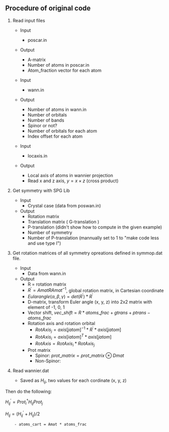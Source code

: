 ## Procedure of original code 

1. Read input files
    - Input
        - poscar.in
    - Output
        - A-matrix
        - Number of atoms in poscar.in
        - Atom_fraction vector for each atom

    - Input
        - wann.in
    - Output
        - Number of atoms in wann.in
        - Number of orbitals
        - Number of bands
        - Spinor or not?
        - Number of orbitals for each atom 
        - Index offset for each atom  
    
    - Input
        - locaxis.in
    - Output
        - Local axis of atoms in wannier projection
        - Read x and z axis, $y = x \times z$ (cross product)
        
        
2. Get symmetry with SPG Lib
    - Input
        - Crystal case (data from poswan.in)
    - Output
        - Rotation matrix
        - Translation matrix ( G-translation )
        - P-translation (didn't show how to compute in the given example)
        - Number of symmetry
        - Number of P-translation (mannually set to 1 to "make code less and use type I")
        
    
3. Get rotation matrices of all symmetry opreations defined in symmop.dat file.
    - Input
        - Data from wann.in
    - Output
        - R = rotation matrix
        - $R^{\prime} = Amat R Amat^{-1}$, global rotation matrix, in Cartesian coordinate
        - $Eular angle (\alpha, \beta, \gamma) = det(R^{\prime}) * R^{\prime}$
        - D-matrix, transform Euler angle (x, y, z) into 2x2 matrix with element of -1, 0, 1
        - Vector shift, $vec\_shift = R * atoms\_frac + gtrans + ptrans - atoms\_frac$
        - Rotation axis and rotation orbital
            - $RotAxis_{j} = axis[jatom]^{-1} * R^{\prime} * axis[jatom]$
            - $RotAxis_{i} = axis[iatom]^{T} * axis[jatom]$
            - $RotAxis = RotAxis_{i} * RotAxis_{j}$
        - Prot matrix
            - Spinor: $prot\_matrix = prot\_matrix \otimes Dmat$
            - Non-Spinor: 

4. Read wannier.dat
    - Saved as $H_{ij}$, two values for each cordinate (x, y, z)

Then do the following:

$H_{ij}^{\prime} = Prot_{i}^{\dagger} H_{ij} Prot_{j}$

$H_{ij} = (H_{ij}^{\prime} + H_{ij} )/2$

        - atoms_cart = Amat * atoms_frac
